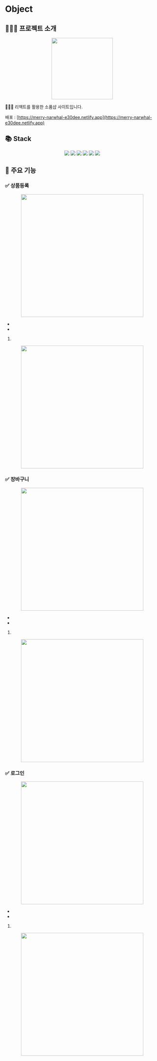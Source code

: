 # 	Object

## 🧑🏻‍💻 프로젝트 소개 

<p align='center'>
<img width='200px' src=''>
</p>

🙋🏻‍♂️ 리액트를 활용한 소품샵 사이트입니다.  

배포 : [https://merry-narwhal-e30dee.netlify.app](https://merry-narwhal-e30dee.netlify.app)

## 📚 Stack
<p align='center'>
<img src="https://img.shields.io/badge/HTML5-E34F26?style=flat&logo=HTML5&logoColor=white" />
<img src="https://img.shields.io/badge/CSS3-1572B6?style=flat&logo=CSS3&logoColor=white" />
<img src="https://img.shields.io/badge/Tailwind CSS-06B6D4?style=flat&logo=Tailwind CSS&logoColor=white" />
<img src="https://img.shields.io/badge/JavaScript-F7DF1E?style=flat&logo=JavaScript&logoColor=white" />
<img src="https://img.shields.io/badge/React-61DAFB?style=flat&logo=react&logoColor=white" />
<img src="https://img.shields.io/badge/Firebase-FFCA28?style=flat&logo=Firebase&logoColor=white" />
</p>


##  🙂 주요 기능 

###  ✅ 상품등록

<p align='center'>
<img width="400" src="">
</p>

- 
- 

1. 
<p align='center'>
<img width="400" src="">
</p>

###  ✅ 장바구니

<p align='center'>
<img width="400" src="">
</p>

- 
- 

1. 
<p align='center'>
<img width="400" src="">
</p>



###  ✅ 로그인

<p align='center'>
<img width="400" src="">
</p>

- 
- 

1. 
<p align='center'>
<img width="400" src="">
</p>

